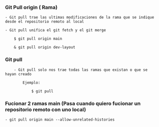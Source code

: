 
### Git Pull origin ( Rama)

    - Git pull trae las ultimas modificaciones de la rama que se indique desde el repositorio remoto al local

    - Git pull unifica el git fetch y el git merge

        $ git pull origin main

        & git pull origin dev-layout


### Git pull

        - Git pull solo nos trae todas las ramas que existan o que se hayan creado 

            Ejemplo: 

                $ git pull

    
### Fucionar 2 ramas main (Pasa cuando quiero fucionar un repositorio remoto con uno local)

    - git pull origin main --allow-unrelated-histories

